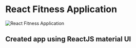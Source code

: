 # React Fitness Application

![React Fitness Application](https://i.ibb.co/Yt9spGc/image.png)

## Created app using ReactJS material UI
